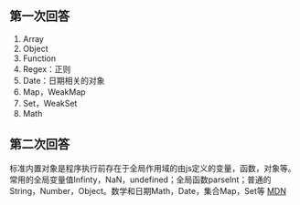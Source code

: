 ## 第一次回答
1. Array
2. Object
3. Function
4. Regex：正则
5. Date：日期相关的对象
6. Map，WeakMap
7. Set，WeakSet
8. Math

## 第二次回答
标准内置对象是程序执行前存在于全局作用域的由js定义的变量，函数，对象等。常用的全局变量值Infinty，NaN，undefined；全局函数parseInt；普通的String，Number，Object。数学和日期Math，Date，集合Map，Set等
[MDN](https://developer.mozilla.org/zh-CN/docs/Web/JavaScript/Reference/Global_Objects)
